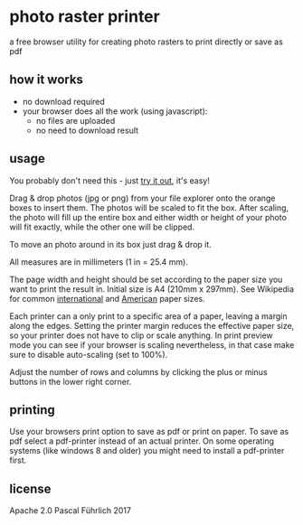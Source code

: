 # photo raster printer
a free browser utility for creating photo rasters to print directly or save as pdf

## how it works
- no download required
- your browser does all the work (using javascript):
  * no files are uploaded
  * no need to download result

## usage
You probably don't need this - just [try it out](http://photoraster.org), it's easy!

Drag & drop photos (jpg or png) from your file explorer onto the orange boxes to insert them. The photos will be scaled to fit the box. After scaling, the photo will fill up the entire box and either width or height of your photo will fit exactly, while the other one will be clipped.

To move an photo around in its box just drag & drop it.

All measures are in millimeters (1 in = 25.4 mm).

The page width and height should be set according to the paper size you want to print the result in. Initial size is A4 (210mm x 297mm). See Wikipedia for common [international](https://en.wikipedia.org/wiki/Paper_size#Overview:_ISO_paper_sizes) and [American](https://en.wikipedia.org/wiki/Paper_size#Standardized_American_paper_sizes) paper sizes.

Each printer can a only print to a specific area of a paper, leaving a margin along the edges. Setting the printer margin reduces the effective paper size, so your printer does not have to clip or scale anything. In print preview mode you can see if your browser is scaling nevertheless, in that case make sure to disable auto-scaling (set to 100%).

Adjust the number of rows and columns by clicking the plus or minus buttons in the lower right corner.

## printing
Use your browsers print option to save as pdf or print on paper. To save as pdf select a pdf-printer instead of an actual printer. On some operating systems (like windows 8 and older) you might need to install a pdf-printer first.

## license
Apache 2.0
Pascal Führlich 2017
